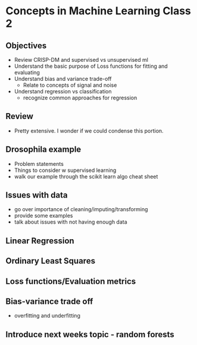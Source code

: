 # Concepts in Machine Learning Class 2

## Objectives

- Review CRISP-DM and supervised vs unsupervised ml
- Understand the basic purpose of Loss functions for fitting and evaluating
- Understand bias and variance trade-off
	- Relate to concepts of signal and noise
- Understand regression vs classification
	- recognize common approaches for regression

## Review
- Pretty extensive. I wonder if we could condense this portion.

## Drosophila example
- Problem statements
- Things to consider w supervised learning
- walk our example through the scikit learn algo cheat sheet

## Issues with data
- go over importance of cleaning/imputing/transforming
- provide some examples
- talk about issues with not having enough data

## Linear Regression

## Ordinary Least Squares

## Loss functions/Evaluation metrics

## Bias-variance trade off
- overfitting and underfitting

## Introduce next weeks topic - random forests